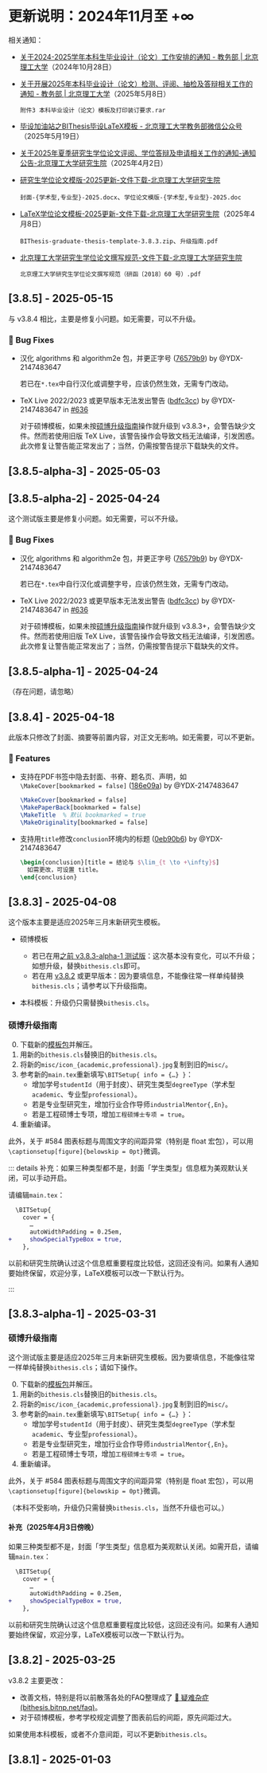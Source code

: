 # 更新说明：2024年11月至 +∞

相关通知：

- [关于2024-2025学年本科生毕业设计（论文）工作安排的通知 - 教务部 | 北京理工大学](https://jwb.bit.edu.cn//tzgg/9285cb76d5d94deea31e5c632bc58a70.htm)（2024年10月28日）

- [关于开展2025年本科毕业设计（论文）检测、评阅、抽检及答辩相关工作的通知 - 教务部 | 北京理工大学](https://jwb.bit.edu.cn/tzgg/2775d173038b465299f6e32818d09912.htm)（2025年5月8日）

  `附件3 本科毕业设计（论文）模板及打印装订要求.rar`

- [毕设加油站之BIThesis毕设LaTeX模板 - 北京理工大学教务部微信公众号](https://mp.weixin.qq.com/s/9lfXYmImLLL1Nc3BR6si4A)（2025年5月19日）

- [关于2025年夏季研究生学位论文评阅、学位答辩及申请相关工作的通知-通知公告-北京理工大学研究生院](https://grd.bit.edu.cn/xwgz/xwgz2/tzgg_xwgz/eee4d72dc39b437dbacb3786dd8a4baf.htm)（2025年4月2日）

- [研究生学位论文模版-2025更新-文件下载-北京理工大学研究生院](https://grd.bit.edu.cn/xwgz/xwgz2/wjxz_xwgz/b119746.htm)

  `封面-{学术型,专业型}-2025.docx`、`学位论文模版-{学术型,专业型}-2025.doc`

- [LaTeX学位论文模板-2025更新-文件下载-北京理工大学研究生院](https://grd.bit.edu.cn/xwgz/xwgz2/wjxz_xwgz/b117824.htm)（2025年4月8日）

  `BIThesis-graduate-thesis-template-3.8.3.zip`、`升级指南.pdf`

- [北京理工大学研究生学位论文撰写规范-文件下载-北京理工大学研究生院](https://grd.bit.edu.cn/xwgz/xwgz2/wjxz_xwgz/b117825.htm)

  `北京理工大学研究生学位论文撰写规范（研函〔2018〕60 号）.pdf`

## [3.8.5] - 2025-05-15

与 v3.8.4 相比，主要是修复小问题。如无需要，可以不升级。

### <!-- 1 -->🐛 Bug Fixes

- 汉化 algorithms 和 algorithm2e 包，并更正字号 ([76579b9](https://github.com/BITNP/BIThesis/commit/76579b9cff54fd08495feb0df50dbfed9c47cf2b)) by @YDX-2147483647

  若已在`*.tex`中自行汉化或调整字号，应该仍然生效，无需专门改动。

- TeX Live 2022/2023 或更早版本无法发出警告 ([bdfc3cc](https://github.com/BITNP/BIThesis/commit/bdfc3cce8d88362392af7624b1326bad8b42212b)) by @YDX-2147483647 in [#636](https://github.com/BITNP/BIThesis/pull/636)

  对于硕博模板，如果未按[硕博升级指南](https://bithesis.bitnp.net/news/2025.html#硕博升级指南)操作就升级到 v3.8.3+，会警告缺少文件。然而若使用旧版 TeX Live，该警告操作会导致文档无法编译，引发困惑。此次修复让警告能正常发出了；当然，仍需按警告提示下载缺失的文件。

## [3.8.5-alpha-3] - 2025-05-03

## [3.8.5-alpha-2] - 2025-04-24

这个测试版主要是修复小问题。如无需要，可以不升级。

### <!-- 1 -->🐛 Bug Fixes

- 汉化 algorithms 和 algorithm2e 包，并更正字号 ([76579b9](https://github.com/BITNP/BIThesis/commit/76579b9cff54fd08495feb0df50dbfed9c47cf2b)) by @YDX-2147483647

  若已在`*.tex`中自行汉化或调整字号，应该仍然生效，无需专门改动。

- TeX Live 2022/2023 或更早版本无法发出警告 ([bdfc3cc](https://github.com/BITNP/BIThesis/commit/bdfc3cce8d88362392af7624b1326bad8b42212b)) by @YDX-2147483647 in [#636](https://github.com/BITNP/BIThesis/pull/636)

  对于硕博模板，如果未按[硕博升级指南](https://bithesis.bitnp.net/news/2025.html#硕博升级指南)操作就升级到 v3.8.3+，会警告缺少文件。然而若使用旧版 TeX Live，该警告操作会导致文档无法编译，引发困惑。此次修复让警告能正常发出了；当然，仍需按警告提示下载缺失的文件。

## [3.8.5-alpha-1] - 2025-04-24

（存在问题，请忽略）

## [3.8.4] - 2025-04-18

<!-- 救命，CI 炸了，要手动生成…… -->

此版本只修改了封面、摘要等前置内容，对正文无影响。如无需要，可以不更新。

### <!-- 0 -->🚀 Features

- 支持在PDF书签中隐去封面、书脊、题名页、声明，如`\MakeCover[bookmarked = false]` ([186e09a](https://github.com/BITNP/BIThesis/commit/186e09a741f2e4e8d712afc7db4dd59627554100)) by @YDX-2147483647

  ```latex
  \MakeCover[bookmarked = false]
  \MakePaperBack[bookmarked = false]
  \MakeTitle  % 默认 bookmarked = true
  \MakeOriginality[bookmarked = false]
  ```

- 支持用`title`修改`conclusion`环境内的标题 ([0eb90b6](https://github.com/BITNP/BIThesis/commit/0eb90b699246895cbb5a9b25dc00b27d6d33a92e)) by @YDX-2147483647

  ```latex
  \begin{conclusion}[title = 结论与 $\lim_{t \to +\infty}$]
    如需更改，可设置 title。
  \end{conclusion}
  ```

## [3.8.3] - 2025-04-08

这个版本主要是适应2025年三月末新研究生模板。

- 硕博模板
  - 若已在用[之前 v3.8.3-alpha-1 测试版](https://github.com/BITNP/BIThesis/releases/tag/v3.8.3-alpha-1)：这次基本没有变化，可以不升级；如想升级，替换`bithesis.cls`即可。
  - 若在用 [v3.8.2](https://github.com/BITNP/BIThesis/releases/tag/v3.8.2) 或更早版本：因为要填信息，不能像往常一样单纯替换`bithesis.cls`；请参考以下升级指南。

- 本科模板：升级仍只需替换`bithesis.cls`。

### 硕博升级指南

0. 下载新的[模板包](https://github.com/BITNP/BIThesis/releases/download/v3.8.3/graduate-thesis.zip)并解压。
1. 用新的`bithesis.cls`替换旧的`bithesis.cls`。
2. 将新的`misc/icon_{academic,professional}.jpg`复制到旧的`misc/`。
3. 参考新的`main.tex`重新填写`\BITSetup{ info = {…} }`：
   - 增加学号`studentId`（用于封皮）、研究生类型`degreeType`（学术型`academic`、专业型`professional`）。
   - 若是专业型研究生，增加行业合作导师`industrialMentor{,En}`。
   - 若是工程硕博士专项，增加`工程硕博士专项 = true`。
4. 重新编译。

此外，关于 #584 图表标题与周围文字的间距异常（特别是 float 宏包），可以用`\captionsetup[figure]{belowskip = 0pt}`微调。

::: details 补充：如果三种类型都不是，封面「学生类型」信息框为美观默认关闭，可以手动开启。

请编辑`main.tex`：

```diff
  \BITSetup{
    cover = {
      …
      autoWidthPadding = 0.25em,
+     showSpecialTypeBox = true,
    },
```

以前和研究生院确认过这个信息框重要程度比较低，这回还没有问。如果有人通知要始终保留，欢迎分享，LaTeX模板可以改一下默认行为。

:::

## [3.8.3-alpha-1] - 2025-03-31

### 硕博升级指南

这个测试版主要是适应2025年三月末新研究生模板。因为要填信息，不能像往常一样单纯替换`bithesis.cls`；请如下操作。

0. 下载新的[模板包](https://github.com/BITNP/BIThesis/releases/download/v3.8.3-alpha-1/graduate-thesis.zip)并解压。
1. 用新的`bithesis.cls`替换旧的`bithesis.cls`。
2. 将新的`misc/icon_{academic,professional}.jpg`复制到旧的`misc/`。
3. 参考新的`main.tex`重新填写`\BITSetup{ info = {…} }`：
   - 增加学号`studentId`（用于封皮）、研究生类型`degreeType`（学术型`academic`、专业型`professional`）。
   - 若是专业型研究生，增加行业合作导师`industrialMentor{,En}`。
   - 若是工程硕博士专项，增加`工程硕博士专项 = true`。
4. 重新编译。

此外，关于 #584 图表标题与周围文字的间距异常（特别是 float 宏包），可以用`\captionsetup[figure]{belowskip = 0pt}`微调。

（本科不受影响，升级仍只需替换`bithesis.cls`，当然不升级也可以。）

#### 补充（2025年4月3日傍晚）

如果三种类型都不是，封面「学生类型」信息框为美观默认关闭。如需开启，请编辑`main.tex`：

```diff
  \BITSetup{
    cover = {
      …
      autoWidthPadding = 0.25em,
+     showSpecialTypeBox = true,
    },
```

以前和研究生院确认过这个信息框重要程度比较低，这回还没有问。如果有人通知要始终保留，欢迎分享，LaTeX模板可以改一下默认行为。

## [3.8.2] - 2025-03-25

v3.8.2 主要更改：

- 改善文档，特别是将以前散落各处的FAQ整理成了 [🥑 疑难杂症 (bithesis.bitnp.net/faq)](https://bithesis.bitnp.net/faq/)。
- 对于硕博模板，参考学校规定调整了图表前后的间距，原先间距过大。

如果使用本科模板，或者不介意间距，可以不更新`bithesis.cls`。

## [3.8.1] - 2025-01-03
